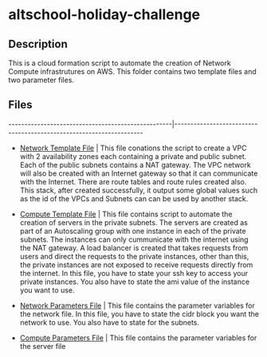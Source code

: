 # altschool-holiday-challenge

## Description

This is a cloud formation script to automate the creation of Network Compute infrastrutures on AWS.
This folder contains two template files and two parameter files.

## Files
---------------------------------------------------|--------------------------------------------------------------------

- [Network Template File](./b-network.yml) | This file conations the script to create a VPC with 2 availability zones each containing a private and public subnet. Each of the public subnets contains a NAT gateway. The VPC network will also be created with an Internet gateway so that it can communicate with the Internet. There are route tables and route rules created also. This stack, after created successfully, it output some global values such as the id of the VPCs and Subnets can can be used by another stack.

- [Compute Template File](./server.yml) | This file contains script to automate the creation of servers in the private subnets. The servers are created as part of an Autoscaling group with one instance in each of the private subnets. The instances can only cummunicate with the internet using the NAT gateway. A load balancer is created that takes requests from users and direct the requests to the private instances, other than this, the private instances are not exposed to receive requests directly from the internet. In this file, you have to state your ssh key to access your private instances. You also have to state the ami value of the instance you want to use.

- [Network Parameters File](./network-parameters.json) | This file contains the parameter variables for the network file. In this file, you have to state the cidr block you want the network to use. You also have to state for the subnets.

- [Compute Parameters File](./servers-parameters.json) | This file contains the parameter variables for the server file


